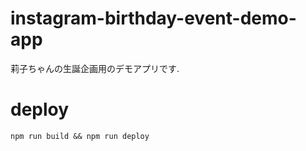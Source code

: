 # instagram-birthday-event-demo-app
莉子ちゃんの生誕企画用のデモアプリです. 

# deploy
`npm run build && npm run deploy`
